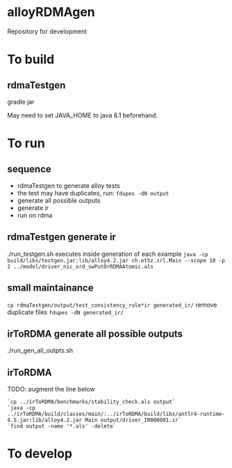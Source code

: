 # alloyRDMAgen
Repository for development

# To build
## rdmaTestgen
gradle jar

May need to set JAVA_HOME to java 8.1 beforehand.

# To run 
## sequence
- rdmaTestgen to generate alloy tests
- the test may have duplicates, run: `fdupes -dN output`
- generate all possible outputs 
- generate ir
- run on rdma

## rdmaTestgen generate ir
./run_testgen.sh
executes inside generation of each example
`java -cp build/libs/testgen.jar:lib/alloy4.2.jar ch.ethz.srl.Main --scope 10 -p 2 ../model/driver_nic_ord_swPutOrRDMAAtomic.als`

## small maintainance
`cp rdmaTestgen/output/test_consistency_rule*ir generated_ir/`
remove duplicate files
`fdupes -dN generated_ir/`

## irToRDMA generate all possible outputs
./run_gen_all_outpts.sh

## irToRDMA 
TODO: augment the line below

    `cp ../irToRDMA/benchmarks/stability_check.als output`
    `java -cp ../irToRDMA/build/classes/main/:../irToRDMA/build/libs/antlr4-runtime-4.5.jar:lib/alloy4.2.jar Main output/driver_IR000001.ir`
    `find output -name '*.als' -delete`

# To develop
